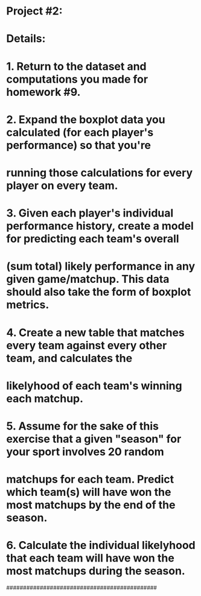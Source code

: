 # Project  #2: 
#
# Details:
#  
# 1. Return to the dataset and computations you made for homework #9.
# 2. Expand the boxplot data you calculated (for each player's performance) so that you're 
# running those calculations for every player on every team.
# 3. Given each player's individual performance history, create a model for predicting each team's overall 
# (sum total) likely performance in any given game/matchup. This data should also take the form of boxplot metrics.
# 4. Create a new table that matches every team against every other team, and calculates the 
# likelyhood of each team's winning each matchup.
# 5. Assume for the sake of this exercise that a given "season" for your sport involves 20 random 
# matchups for each team. Predict which team(s) will have won the most matchups by the end of the season.
# 6. Calculate the individual likelyhood that each team will have won the most matchups during the season.

#############################################
